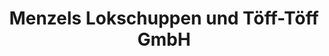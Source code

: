 ---
title: "Menzels Lokschuppen und Töff-Töff GmbH"
url: /duesseldorf/menzels-lokschuppen-und-toeff-toeff-gmbh/
shop: Spielzeug
---